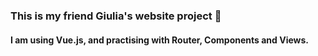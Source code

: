 ### This is my friend Giulia's website project :sparkling_heart:

#### I am using Vue.js, and practising with Router, Components and Views.